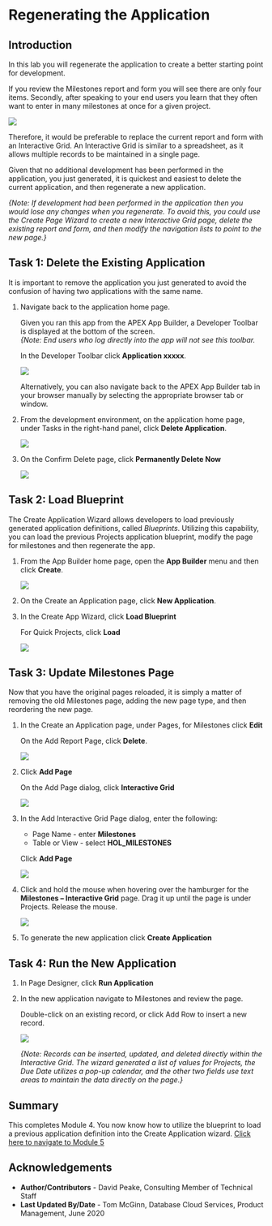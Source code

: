 # Regenerating the Application

## Introduction

In this lab you will regenerate the application to create a better starting point for development.

If you review the Milestones report and form you will see there are only four items. Secondly, after speaking to your end users you learn that they often want to enter in many milestones at once for a given project.

![](images/milestones.png " ")

Therefore, it would be preferable to replace the current report and form with an Interactive Grid. An Interactive Grid is similar to a spreadsheet, as it allows multiple records to be maintained in a single page.

Given that no additional development has been performed in the application, you just generated, it is quickest and easiest to delete the current application, and then regenerate a new application.

*{Note: If development had been performed in the application then you would lose any changes when you regenerate. To avoid this, you could use the Create Page Wizard to create a new Interactive Grid page, delete the existing report and form, and then modify the navigation lists to point to the new page.}*

## Task 1: Delete the Existing Application
It is important to remove the application you just generated to avoid the confusion of having two applications with the same name.

1. Navigate back to the application home page.

    Given you ran this app from the APEX App Builder, a Developer Toolbar is displayed at the bottom of the screen.     
    *{Note: End users who log directly into the app will not see this toolbar.*

    In the Developer Toolbar click **Application xxxxx**.

    ![](images/dev-toolbar.png " ")

    Alternatively, you can also navigate back to the APEX App Builder tab in your browser manually by selecting the appropriate browser tab or window.

2. From the development environment, on the application home page, under Tasks in the right-hand panel, click **Delete Application**.

    ![](images/delete-app.png " ")

3. On the Confirm Delete page, click **Permanently Delete Now**

    ![](images/perm-delete-now.png " ")

## Task 2: Load Blueprint
The Create Application Wizard allows developers to load previously generated application definitions, called _Blueprints_. Utilizing this capability, you can load the previous Projects application blueprint, modify the page for milestones and then regenerate the app.

1. From the App Builder home page, open the **App Builder** menu and then click **Create**.

    ![](images/go-create-app.png " ")

2. On the Create an Application page, click **New Application**.

3. In the Create App Wizard, click **Load Blueprint**

    For Quick Projects, click **Load**

    ![](images/load-blueprint.png " ")

## Task 3: Update Milestones Page
Now that you have the original pages reloaded, it is simply a matter of removing the old Milestones page, adding the new page type, and then reordering the new page.

1. In the Create an Application page, under Pages, for Milestones click **Edit**

    On the Add Report Page, click **Delete**.

    ![](images/delete-page.png " ")

2. Click **Add Page**

    On the Add Page dialog, click **Interactive Grid**

    ![](images/select-ig.png " ")

3. In the Add Interactive Grid Page dialog, enter the following:
    - Page Name - enter **Milestones**
    - Table or View - select **HOL_MILESTONES**

    Click **Add Page**

    ![](images/add-page.png " ")

4. Click and hold the mouse when hovering over the hamburger for the **Milestones – Interactive Grid** page.
    Drag it up until the page is under Projects. Release the mouse.

    ![](images/drag-page.png " ")

5. To generate the new application click **Create Application**

## Task 4: Run the New Application

1. In Page Designer, click **Run Application**

2. In the new application navigate to Milestones and review the page.

    Double-click on an existing record, or click Add Row to insert a new record.

    ![](images/new-page.png " ")

    *{Note: Records can be inserted, updated, and deleted directly within the Interactive Grid. The wizard generated a list of values for Projects, the Due Date utilizes a pop-up calendar, and the other two fields use text areas to maintain the data directly on the page.}*

## **Summary**
This completes Module 4. You now know how to utilize the blueprint to load a previous application definition into the Create Application wizard. [Click here to navigate to Module 5](?lab=lab-5-improving-tasks)

## **Acknowledgements**

 - **Author/Contributors** -  David Peake, Consulting Member of Technical Staff
 - **Last Updated By/Date** - Tom McGinn, Database Cloud Services, Product Management, June 2020


